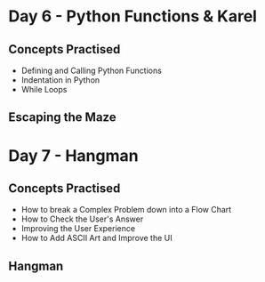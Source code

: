 # Day 6 - Python Functions & Karel
## Concepts Practised
- Defining and Calling Python Functions
- Indentation in Python
- While Loops
## Escaping the Maze

# Day 7 - Hangman
## Concepts Practised
- How to break a Complex Problem down into a Flow Chart
- How to Check the User's Answer
- Improving the User Experience
-  How to Add ASCII Art and Improve the UI
## Hangman
